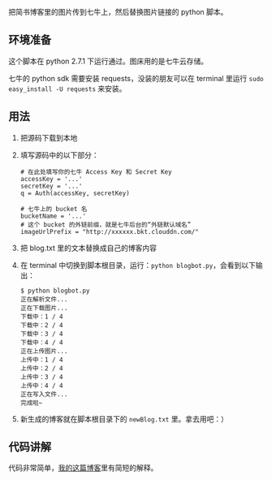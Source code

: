 把简书博客里的图片传到七牛上，然后替换图片链接的 python 脚本。

## 环境准备
这个脚本在 python 2.7.1 下运行通过。图床用的是七牛云存储。

七牛的 python sdk 需要安装 requests，没装的朋友可以在 terminal 里运行 `sudo easy_install -U requests` 来安装。

## 用法

1. 把源码下载到本地
2. 填写源码中的以下部分：
    ```
    # 在此处填写你的七牛 Access Key 和 Secret Key
    accessKey = '...'
    secretKey = '...'
    q = Auth(accessKey, secretKey)

    # 七牛上的 bucket 名
    bucketName = '...'
    # 这个 bucket 的外链前缀，就是七牛后台的“外链默认域名”
    imageUrlPrefix = "http://xxxxxx.bkt.clouddn.com/"
    ```
2. 把 blog.txt 里的文本替换成自己的博客内容
3. 在 terminal 中切换到脚本根目录，运行：`python blogbot.py`，会看到以下输出：

    ```
    $ python blogbot.py
    正在解析文件...
    正在下载图片...
    下载中：1 / 4
    下载中：2 / 4
    下载中：3 / 4
    下载中：4 / 4
    正在上传图片...
    上传中：1 / 4
    上传中：2 / 4
    上传中：3 / 4
    上传中：4 / 4
    正在写入文件...
    完成啦~
    ```
    
5. 新生成的博客就在脚本根目录下的 `newBlog.txt` 里。拿去用吧：）

## 代码讲解

代码非常简单，[我的这篇博客](http://www.jianshu.com/p/ac1db9114cc4)里有简短的解释。

